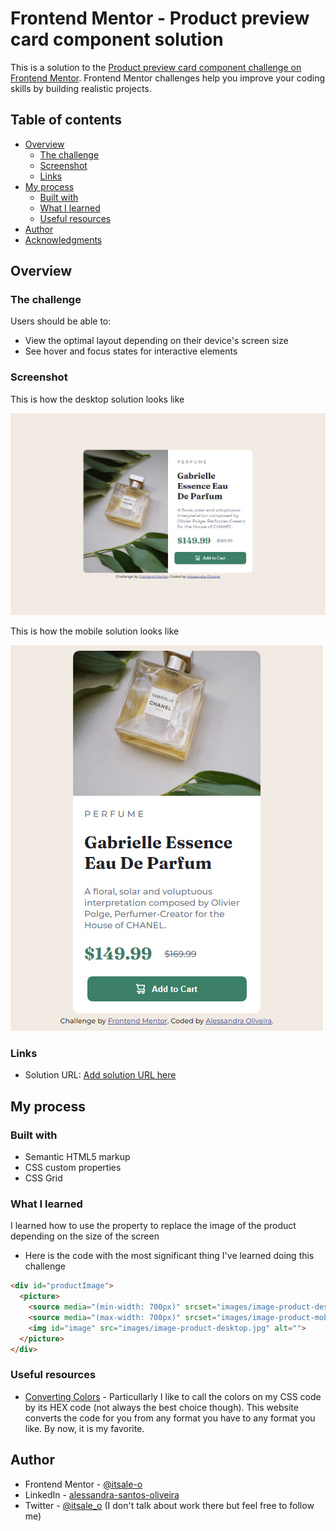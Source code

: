 # Frontend Mentor - Product preview card component solution

This is a solution to the [Product preview card component challenge on Frontend Mentor](https://www.frontendmentor.io/challenges/product-preview-card-component-GO7UmttRfa). Frontend Mentor challenges help you improve your coding skills by building realistic projects. 

## Table of contents

- [Overview](#overview)
  - [The challenge](#the-challenge)
  - [Screenshot](#screenshot)
  - [Links](#links)
- [My process](#my-process)
  - [Built with](#built-with)
  - [What I learned](#what-i-learned)
  - [Useful resources](#useful-resources)
- [Author](#author)
- [Acknowledgments](#acknowledgments)

## Overview

### The challenge

Users should be able to:

- View the optimal layout depending on their device's screen size
- See hover and focus states for interactive elements

### Screenshot

This is how the desktop solution looks like 

![](/images/product-preview-solution-desktop.png)

This is how the mobile solution looks like 

![](/images/product-preview-solution-mobile.png)

### Links

- Solution URL: [Add solution URL here](https://your-solution-url.com)

## My process

### Built with

- Semantic HTML5 markup
- CSS custom properties
- CSS Grid

### What I learned

I learned how to use the property <picture> to replace the image of the product depending on the size of the screen

- Here is the code with the most significant thing I've learned doing this challenge 

```html
<div id="productImage">
  <picture>
    <source media="(min-width: 700px)" srcset="images/image-product-desktop.jpg">
    <source media="(max-width: 700px)" srcset="images/image-product-mobile.jpg">
    <img id="image" src="images/image-product-desktop.jpg" alt="">
  </picture>
</div>
```

### Useful resources

- [Converting Colors](https://convertingcolors.com/) - Particullarly I like to call the colors on my CSS code by its HEX code (not always the best choice though). This website converts the code for you from any format you have to any format you like. By now, it is my favorite.

## Author

- Frontend Mentor - [@itsale-o](https://www.frontendmentor.io/profile/itsale-o)
- LinkedIn - [alessandra-santos-oliveira](https://www.linkedin.com/in/alessandra-santos-oliveira/)
- Twitter - [@itsale_o](https://twitter.com/itsale_o) (I don't talk about work there but feel free to follow me)